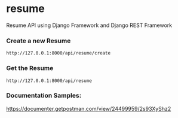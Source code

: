 # resume
Resume API using Django Framework and Django REST Framework

### Create a new Resume
```
http://127.0.0.1:8000/api/resume/create
```

### Get the Resume
```
http://127.0.0.1:8000/api/resume
```

### Documentation Samples:
https://documenter.getpostman.com/view/24499959/2s93XyShz2



